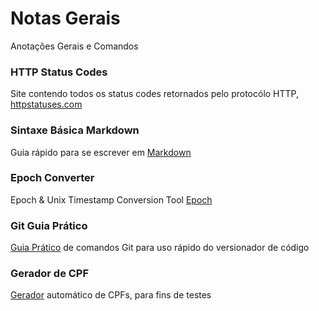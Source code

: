 # Notas Gerais
Anotações Gerais e Comandos


### HTTP Status Codes

Site contendo todos os status codes retornados pelo protocólo HTTP, [httpstatuses.com](https://httpstatuses.com/)


### Sintaxe Básica Markdown

Guia rápido para se escrever em [Markdown](https://help.github.com/pt/github/writing-on-github/basic-writing-and-formatting-syntax#styling-text)


### Epoch Converter
Epoch & Unix Timestamp Conversion Tool
[Epoch](https://www.epochconverter.com/)

### Git Guia Prático

[Guia Prático](https://rogerdudler.github.io/git-guide/index.pt_BR.html) de comandos Git para uso rápido do versionador de código


### Gerador de CPF

[Gerador](https://www.geradordecpf.org/) automático de CPFs, para fins de testes
